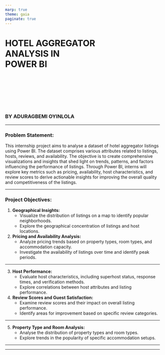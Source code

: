 ```yaml
---
marp: true
theme: gaia
paginate: true
---
```

<!-- _class: invert -->
# **HOTEL AGGREGATOR <br> ANALYSIS IN <br>POWER BI**
<br>
<br>
<br>
<br>
<br>
<br>

### BY ADURAGBEMI OYINLOLA

---
<!-- _class: invert -->
### Problem Statement:

This internship project aims to analyse a dataset of hotel aggregator listings using Power BI. The dataset comprises various attributes related to listings, hosts, reviews, and availability. The objective is to create comprehensive visualizations and insights that shed light on trends, patterns, and factors influencing the performance of listings. Through Power BI, interns will explore key metrics such as pricing, availability, host characteristics, and review scores to derive actionable insights for improving the overall quality and competitiveness of the listings.

---
<!-- _class: invert -->
### Project Objectives:
1. **Geographical Insights:**
    - Visualize the distribution of listings on a map to identify popular neighborhoods.
    - Explore the geographical concentration of listings and host locations.
2. **Pricing and Availability Analysis:**
    - Analyze pricing trends based on property types, room types, and accommodation capacity.
    - Investigate the availability of listings over time and identify peak periods.

---
<!-- _class: invert -->
3. **Host Performance:**
    - Evaluate host characteristics, including superhost status, response times, and verification methods.
    - Explore correlations between host attributes and listing performance.
4. **Review Scores and Guest Satisfaction:**
    - Examine review scores and their impact on overall listing performance.
    - Identify areas for improvement based on specific review categories.

---
<!-- _class: invert -->
5. **Property Type and Room Analysis:**
    - Analyse the distribution of property types and room types.
    - Explore trends in the popularity of specific accommodation setups.

---
<!-- _class: invert -->

---

